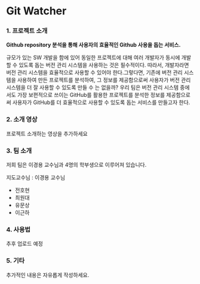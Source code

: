 # Git Watcher

### 1. 프로젝트 소개
**Github repository 분석을 통해 사용자의 효율적인 Github 사용을 돕는 서비스.**

규모가 있는 SW 개발을 함에 있어 동일한 프로젝트에 대해 여러 개발자가 동시에 개발할 수 있도록 돕는 버전 관리 시스템을 사용하는 것은 필수적이다.
따라서, 개발자라면 버전 관리 시스템을 효율적으로 사용할 수 있어야 한다.그렇다면, 기존에 버전 관리 시스템을 사용하여 만든 프로젝트를 분석하여, 그 정보를 제공함으로써 사용자가 버전 관리 시스템을 더 잘 사용할 수 있도록 만들 수 는 없을까?
우리 팀은 버전 관리 시스템 중에서도 가장 보편적으로 쓰이는 GitHub를 활용한 프로젝트를 분석한 정보를 제공함으로써 사용자가 GitHub를 더 효율적으로 사용할 수 있도록 돕는 서비스를 만들고자 한다.


### 2. 소개 영상

프로젝트 소개하는 영상을 추가하세요

### 3. 팀 소개
 저희 팀은 이경용 교수님과 4명의 학부생으로 이루어져 있습니다.
 
 지도교수님 : 이경용 교수님
- 전호현
- 최원대
- 유문상
- 이근하

### 4. 사용법

추후 업로드 예정

### 5. 기타

추가적인 내용은 자유롭게 작성하세요.

